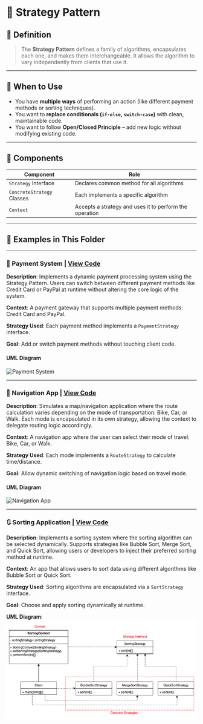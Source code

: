 # 🧠 Strategy Pattern

## 🧾 Definition

> The **Strategy Pattern** defines a family of algorithms, encapsulates each one, and makes them interchangeable. It allows the algorithm to vary independently from clients that use it.

---

## 🎯 When to Use

- You have **multiple ways** of performing an action (like different payment methods or sorting techniques).
- You want to **replace conditionals (`if-else`, `switch-case`)** with clean, maintainable code.
- You want to follow **Open/Closed Principle** – add new logic without modifying existing code.

---

## 🧱 Components

| Component | Role |
|----------|------|
| `Strategy` Interface | Declares common method for all algorithms |
| `ConcreteStrategy` Classes | Each implements a specific algorithm |
| `Context` | Accepts a strategy and uses it to perform the operation |

---

## 📂 Examples in This Folder

---

### 🛒 Payment System | [View Code](./payment-system/Client.java)

**Description**: Implements a dynamic payment processing system using the Strategy Pattern.
Users can switch between different payment methods like Credit Card or PayPal at runtime without altering the core logic of the system.

**Context**: A payment gateway that supports multiple payment methods: Credit Card and PayPal.  

**Strategy Used**: Each payment method implements a `PaymentStrategy` interface.  

**Goal**: Add or switch payment methods without touching client code.

#### UML Diagram
![Payment System](./diagrams/payment-system.drawio.png)

---

### 🧭 Navigation App | [View Code](./navigation-app/Client.java)

**Description**: Simulates a map/navigation application where the route calculation varies depending on the mode of transportation: Bike, Car, or Walk.
Each mode is encapsulated in its own strategy, allowing the context to delegate routing logic accordingly.

**Context**: A navigation app where the user can select their mode of travel: Bike, Car, or Walk.  

**Strategy Used**: Each mode implements a `RouteStrategy` to calculate time/distance.  

**Goal**: Allow dynamic switching of navigation logic based on travel mode.

#### UML Diagram
![Navigation App](./diagrams/navigation-app.drawio.png)

---

### 🔃 Sorting Application | [View Code](./sorting-application/Client.java)

**Description**: Implements a sorting system where the sorting algorithm can be selected dynamically.
Supports strategies like Bubble Sort, Merge Sort, and Quick Sort, allowing users or developers to inject their preferred sorting method at runtime.

**Context**: An app that allows users to sort data using different algorithms like Bubble Sort or Quick Sort.  

**Strategy Used**: Sorting algorithms are encapsulated via a `SortStrategy` interface.  

**Goal**: Choose and apply sorting dynamically at runtime.

**UML Diagram**:
![Sorting Application](./diagrams/sorting-app.drawio.png)
